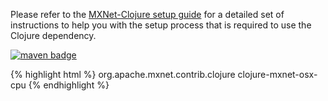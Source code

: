 Please refer to the [MXNet-Clojure setup guide](https://github.com/apache/incubator-mxnet/tree/master/contrib/clojure-package) for a detailed set of instructions to help you with the setup process that is required to use the Clojure dependency.

<a href="https://mvnrepository.com/artifact/org.apache.mxnet.contrib.clojure/clojure-mxnet-osx-cpu"><img
        src="https://img.shields.io/badge/org.apache.mxnet-mac cpu-green.svg"
        alt="maven badge"/></a>

{% highlight html %}
<dependency>
    <groupId>org.apache.mxnet.contrib.clojure</groupId>
    <artifactId>clojure-mxnet-osx-cpu</artifactId>
</dependency>
{% endhighlight %}


